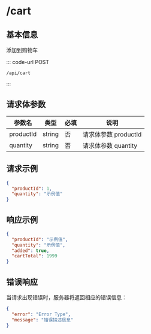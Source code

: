 # /cart

## 基本信息

添加到购物车

::: code-url POST
```
/api/cart
```
:::

## 请求体参数

| 参数名       | 类型     | 必填 | 说明              |
| --------- | ------ | -- | --------------- |
| productId | string | 否  | 请求体参数 productId |
| quantity  | string | 否  | 请求体参数 quantity  |

## 请求示例

```json
{
  "productId": 1,
  "quantity": "示例值"
}
```

## 响应示例

```json
{
  "productId": "示例值",
  "quantity": "示例值",
  "added": true,
  "cartTotal": 1999
}
```

## 错误响应

当请求出现错误时，服务器将返回相应的错误信息：

```json
{
  "error": "Error Type",
  "message": "错误描述信息"
}
```
